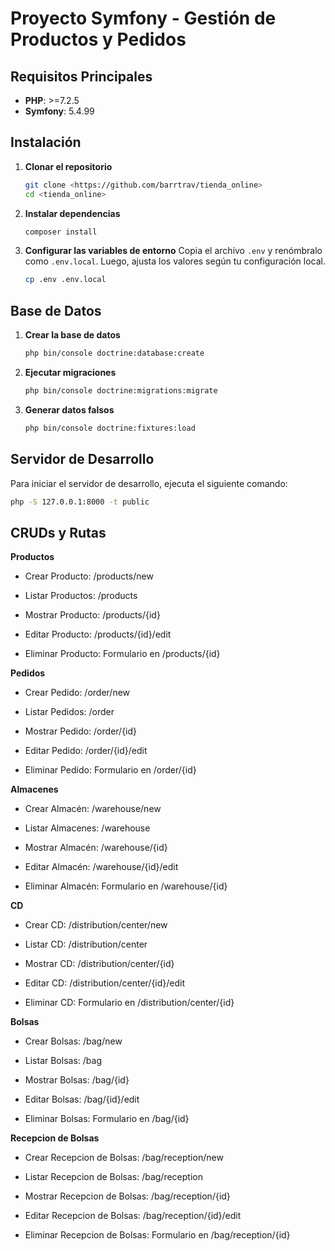 # Proyecto Symfony - Gestión de Productos y Pedidos

## Requisitos Principales

- **PHP**: >=7.2.5
- **Symfony**: 5.4.99

## Instalación

1. **Clonar el repositorio**
    ```bash
    git clone <https://github.com/barrtrav/tienda_online>
    cd <tienda_online>
    ```

2. **Instalar dependencias**
    ```bash
    composer install
    ```

3. **Configurar las variables de entorno**
    Copia el archivo `.env` y renómbralo como `.env.local`. Luego, ajusta los valores según tu configuración local.

    ```bash
    cp .env .env.local
    ```

## Base de Datos

1. **Crear la base de datos**
    ```bash
    php bin/console doctrine:database:create
    ```

2. **Ejecutar migraciones**
    ```bash
    php bin/console doctrine:migrations:migrate
    ```

3. **Generar datos falsos**
    ```bash
    php bin/console doctrine:fixtures:load
    ```

## Servidor de Desarrollo

Para iniciar el servidor de desarrollo, ejecuta el siguiente comando:
```bash
php -S 127.0.0.1:8000 -t public
```

## CRUDs y Rutas

**Productos**

* Crear Producto: /products/new

* Listar Productos: /products

* Mostrar Producto: /products/{id}

* Editar Producto: /products/{id}/edit

* Eliminar Producto: Formulario en /products/{id}

**Pedidos**

* Crear Pedido: /order/new

* Listar Pedidos: /order

* Mostrar Pedido: /order/{id}

* Editar Pedido: /order/{id}/edit

* Eliminar Pedido: Formulario en /order/{id}

**Almacenes**

* Crear Almacén: /warehouse/new

* Listar Almacenes: /warehouse

* Mostrar Almacén: /warehouse/{id}

* Editar Almacén: /warehouse/{id}/edit

* Eliminar Almacén: Formulario en /warehouse/{id}

**CD**

* Crear CD: /distribution/center/new

* Listar CD: /distribution/center

* Mostrar CD: /distribution/center/{id}

* Editar CD: /distribution/center/{id}/edit

* Eliminar CD: Formulario en /distribution/center/{id}

**Bolsas**

* Crear Bolsas: /bag/new

* Listar Bolsas: /bag

* Mostrar Bolsas: /bag/{id}

* Editar Bolsas: /bag/{id}/edit

* Eliminar Bolsas: Formulario en /bag/{id}

**Recepcion de Bolsas**

* Crear Recepcion de Bolsas: /bag/reception/new

* Listar Recepcion de Bolsas: /bag/reception

* Mostrar Recepcion de Bolsas: /bag/reception/{id}

* Editar Recepcion de Bolsas: /bag/reception/{id}/edit

* Eliminar Recepcion de Bolsas: Formulario en /bag/reception/{id}